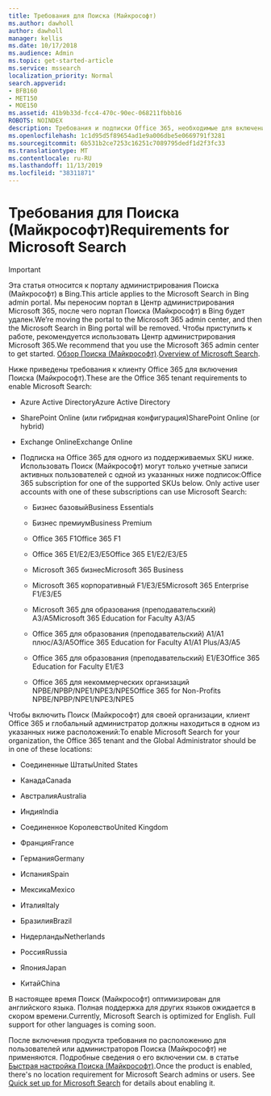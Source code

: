 ```yaml
---
title: Требования для Поиска (Майкрософт)
ms.author: dawholl
author: dawholl
manager: kellis
ms.date: 10/17/2018
ms.audience: Admin
ms.topic: get-started-article
ms.service: mssearch
localization_priority: Normal
search.appverid:
- BFB160
- MET150
- MOE150
ms.assetid: 41b9b33d-fcc4-470c-90ec-068211fbbb16
ROBOTS: NOINDEX
description: Требования и подписки Office 365, необходимые для включения Поиска (Майкрософт)
ms.openlocfilehash: 1c1d95d5f89654ad1e9a006dbe5e0669791f3281
ms.sourcegitcommit: 6b531b2ce7253c16251c7089795dedf1d2f3fc33
ms.translationtype: MT
ms.contentlocale: ru-RU
ms.lasthandoff: 11/13/2019
ms.locfileid: "38311871"
---
```

# <a name="requirements-for-microsoft-search"></a><span data-ttu-id="0d70a-103">Требования для Поиска (Майкрософт)</span><span class="sxs-lookup"><span data-stu-id="0d70a-103">Requirements for Microsoft Search</span></span>

> [!IMPORTANT]
> <span data-ttu-id="0d70a-104">Эта статья относится к порталу администрирования Поиска (Майкрософт) в Bing.</span><span class="sxs-lookup"><span data-stu-id="0d70a-104">This article applies to the Microsoft Search in Bing admin portal.</span></span> <span data-ttu-id="0d70a-105">Мы переносим портал в Центр администрирования Microsoft 365, после чего портал Поиска (Майкрософт) в Bing будет удален.</span><span class="sxs-lookup"><span data-stu-id="0d70a-105">We’re moving the portal to the Microsoft 365 admin center, and then the Microsoft Search in Bing portal will be removed.</span></span> <span data-ttu-id="0d70a-106">Чтобы приступить к работе, рекомендуется использовать Центр администрирования Microsoft 365.</span><span class="sxs-lookup"><span data-stu-id="0d70a-106">We recommend that you use the Microsoft 365 admin center to get started.</span></span> <span data-ttu-id="0d70a-107">[Обзор Поиска (Майкрософт)](overview-microsoft-search.md).</span><span class="sxs-lookup"><span data-stu-id="0d70a-107">[Overview of Microsoft Search](overview-microsoft-search.md).</span></span>

<span data-ttu-id="0d70a-108">Ниже приведены требования к клиенту Office 365 для включения Поиска (Майкрософт).</span><span class="sxs-lookup"><span data-stu-id="0d70a-108">These are the Office 365 tenant requirements to enable Microsoft Search:</span></span> 
  
- <span data-ttu-id="0d70a-109">Azure Active Directory</span><span class="sxs-lookup"><span data-stu-id="0d70a-109">Azure Active Directory</span></span>
    
- <span data-ttu-id="0d70a-110">SharePoint Online (или гибридная конфигурация)</span><span class="sxs-lookup"><span data-stu-id="0d70a-110">SharePoint Online (or hybrid)</span></span>
    
- <span data-ttu-id="0d70a-111">Exchange Online</span><span class="sxs-lookup"><span data-stu-id="0d70a-111">Exchange Online</span></span>
    
- <span data-ttu-id="0d70a-p102">Подписка на Office 365 для одного из поддерживаемых SKU ниже. Использовать Поиск (Майкрософт) могут только учетные записи активных пользователей с одной из указанных ниже подписок:</span><span class="sxs-lookup"><span data-stu-id="0d70a-p102">Office 365 subscription for one of the supported SKUs below. Only active user accounts with one of these subscriptions can use Microsoft Search:</span></span>
    
  - <span data-ttu-id="0d70a-114">Бизнес базовый</span><span class="sxs-lookup"><span data-stu-id="0d70a-114">Business Essentials</span></span>
    
  - <span data-ttu-id="0d70a-115">Бизнес премиум</span><span class="sxs-lookup"><span data-stu-id="0d70a-115">Business Premium</span></span>
    
  - <span data-ttu-id="0d70a-116">Office 365 F1</span><span class="sxs-lookup"><span data-stu-id="0d70a-116">Office 365 F1</span></span>
    
  - <span data-ttu-id="0d70a-117">Office 365 E1/E2/E3/E5</span><span class="sxs-lookup"><span data-stu-id="0d70a-117">Office 365 E1/E2/E3/E5</span></span>
    
  - <span data-ttu-id="0d70a-118">Microsoft 365 бизнес</span><span class="sxs-lookup"><span data-stu-id="0d70a-118">Microsoft 365 Business</span></span>
    
  - <span data-ttu-id="0d70a-119">Microsoft 365 корпоративный F1/E3/E5</span><span class="sxs-lookup"><span data-stu-id="0d70a-119">Microsoft 365 Enterprise F1/E3/E5</span></span>
    
  - <span data-ttu-id="0d70a-120">Microsoft 365 для образования (преподавательский) A3/A5</span><span class="sxs-lookup"><span data-stu-id="0d70a-120">Microsoft 365 Education for Faculty A3/A5</span></span>
    
  - <span data-ttu-id="0d70a-121">Office 365 для образования (преподавательский) A1/A1 плюс/A3/A5</span><span class="sxs-lookup"><span data-stu-id="0d70a-121">Office 365 Education for Faculty A1/A1 Plus/A3/A5</span></span>
    
  - <span data-ttu-id="0d70a-122">Office 365 для образования (преподавательский) E1/E3</span><span class="sxs-lookup"><span data-stu-id="0d70a-122">Office 365 Education for Faculty E1/E3</span></span>
    
  - <span data-ttu-id="0d70a-123">Office 365 для некоммерческих организаций NPBE/NPBP/NPE1/NPE3/NPE5</span><span class="sxs-lookup"><span data-stu-id="0d70a-123">Office 365 for Non-Profits NPBE/NPBP/NPE1/NPE3/NPE5</span></span>
    
<span data-ttu-id="0d70a-124">Чтобы включить Поиск (Майкрософт) для своей организации, клиент Office 365 и глобальный администратор должны находиться в одном из указанных ниже расположений:</span><span class="sxs-lookup"><span data-stu-id="0d70a-124">To enable Microsoft Search for your organization, the Office 365 tenant and the Global Administrator should be in one of these locations:</span></span>
  
- <span data-ttu-id="0d70a-125">Соединенные Штаты</span><span class="sxs-lookup"><span data-stu-id="0d70a-125">United States</span></span>
    
- <span data-ttu-id="0d70a-126">Канада</span><span class="sxs-lookup"><span data-stu-id="0d70a-126">Canada</span></span>
    
- <span data-ttu-id="0d70a-127">Австралия</span><span class="sxs-lookup"><span data-stu-id="0d70a-127">Australia</span></span>
    
- <span data-ttu-id="0d70a-128">Индия</span><span class="sxs-lookup"><span data-stu-id="0d70a-128">India</span></span>
    
- <span data-ttu-id="0d70a-129">Соединенное Королевство</span><span class="sxs-lookup"><span data-stu-id="0d70a-129">United Kingdom</span></span>
    
- <span data-ttu-id="0d70a-130">Франция</span><span class="sxs-lookup"><span data-stu-id="0d70a-130">France</span></span>
    
- <span data-ttu-id="0d70a-131">Германия</span><span class="sxs-lookup"><span data-stu-id="0d70a-131">Germany</span></span>
  
- <span data-ttu-id="0d70a-132">Испания</span><span class="sxs-lookup"><span data-stu-id="0d70a-132">Spain</span></span>
    
- <span data-ttu-id="0d70a-133">Мексика</span><span class="sxs-lookup"><span data-stu-id="0d70a-133">Mexico</span></span>
    
- <span data-ttu-id="0d70a-134">Италия</span><span class="sxs-lookup"><span data-stu-id="0d70a-134">Italy</span></span>
    
- <span data-ttu-id="0d70a-135">Бразилия</span><span class="sxs-lookup"><span data-stu-id="0d70a-135">Brazil</span></span>
    
- <span data-ttu-id="0d70a-136">Нидерланды</span><span class="sxs-lookup"><span data-stu-id="0d70a-136">Netherlands</span></span>
    
- <span data-ttu-id="0d70a-137">Россия</span><span class="sxs-lookup"><span data-stu-id="0d70a-137">Russia</span></span>
    
- <span data-ttu-id="0d70a-138">Япония</span><span class="sxs-lookup"><span data-stu-id="0d70a-138">Japan</span></span>

- <span data-ttu-id="0d70a-139">Китай</span><span class="sxs-lookup"><span data-stu-id="0d70a-139">China</span></span>
 
<span data-ttu-id="0d70a-p103">В настоящее время Поиск (Майкрософт) оптимизирован для английского языка. Полная поддержка для других языков ожидается в скором времени.</span><span class="sxs-lookup"><span data-stu-id="0d70a-p103">Currently, Microsoft Search is optimized for English. Full support for other languages is coming soon.</span></span>

<span data-ttu-id="0d70a-p104">После включения продукта требования по расположению для пользователей или администраторов Поиска (Майкрософт) не применяются. Подробные сведения о его включении см. в статье [Быстрая настройка Поиска (Майкрософт)](quick-set-up.md).</span><span class="sxs-lookup"><span data-stu-id="0d70a-p104">Once the product is enabled, there's no location requirement for Microsoft Search admins or users. See [Quick set up for Microsoft Search](quick-set-up.md) for details about enabling it.</span></span> 

  

